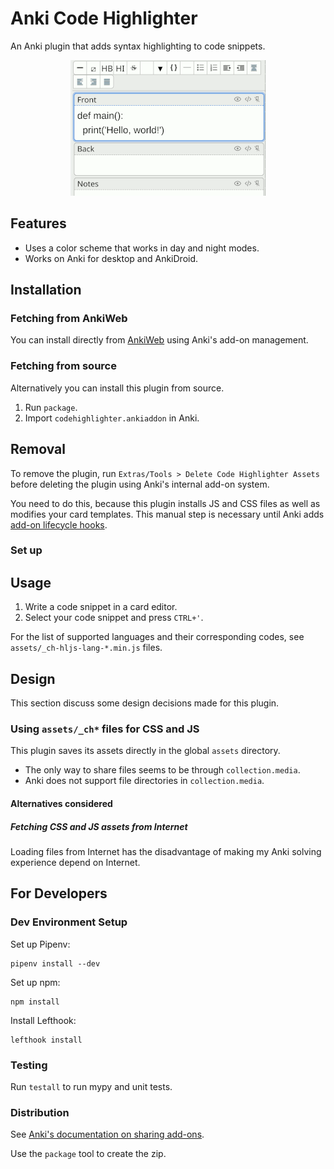 # Anki Code Highlighter

An Anki plugin that adds syntax highlighting to code snippets.

<!-- markdownlint-disable-next-line -->
<p align="center"><img src="screenshots/animation-small.gif"/></p>

## Features

* Uses a color scheme that works in day and night modes.
* Works on Anki for desktop and AnkiDroid.

## Installation

### Fetching from AnkiWeb

You can install directly from
[AnkiWeb](https://ankiweb.net/shared/info/112228974) using Anki's add-on
management.

### Fetching from source

Alternatively you can install this plugin from source.

1. Run `package`.
2. Import `codehighlighter.ankiaddon` in Anki.

## Removal

To remove the plugin, run `Extras/Tools > Delete Code Highlighter Assets`
before deleting the plugin using Anki's internal add-on system.

You need to do this, because this plugin installs JS and CSS files as well as
modifies your card templates. This manual step is necessary until Anki adds
[add-on lifecycle
hooks](https://forums.ankiweb.net/t/install-update-delete-addon-hook-points/18532).

### Set up

## Usage

1. Write a code snippet in a card editor.
2. Select your code snippet and press `CTRL+'`.

For the list of supported languages and their corresponding codes, see
`assets/_ch-hljs-lang-*.min.js` files.

## Design

This section discuss some design decisions made for this plugin.

### Using `assets/_ch*` files for CSS and JS

This plugin saves its assets directly in the global `assets` directory.

* The only way to share files seems to be through `collection.media`.
* Anki does not support file directories in `collection.media`.

#### Alternatives considered

##### Fetching CSS and JS assets from Internet

Loading files from Internet has the disadvantage of making my Anki solving
experience depend on Internet.

## For Developers

### Dev Environment Setup

Set up Pipenv:

    pipenv install --dev

Set up npm:

    npm install

Install Lefthook:

    lefthook install

### Testing

Run `testall` to run mypy and unit tests.

### Distribution

See [Anki's documentation on sharing
add-ons](https://addon-docs.ankiweb.net/#/sharing).

Use the `package` tool to create the zip.
